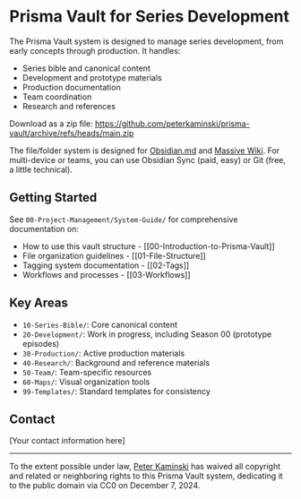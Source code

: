 # Prisma Vault for Series Development 

The Prisma Vault system is designed to manage series development, from early concepts through production. It handles:
- Series bible and canonical content
- Development and prototype materials
- Production documentation
- Team coordination
- Research and references

Download as a zip file: <https://github.com/peterkaminski/prisma-vault/archive/refs/heads/main.zip>

The file/folder system is designed for [Obsidian.md](https://obsidian.md/) and [Massive Wiki](https://massive.wiki/). For multi-device or teams, you can use Obsidian Sync (paid, easy) or Git (free, a little technical).

## Getting Started
See `00-Project-Management/System-Guide/` for comprehensive documentation on:
- How to use this vault structure - [[00-Introduction-to-Prisma-Vault]]
- File organization guidelines - [[01-File-Structure]]
- Tagging system documentation - [[02-Tags]]
- Workflows and processes - [[03-Workflows]]

## Key Areas
- `10-Series-Bible/`: Core canonical content
- `20-Development/`: Work in progress, including Season 00 (prototype episodes)
- `30-Production/`: Active production materials
- `40-Research/`: Background and reference materials
- `50-Team/`: Team-specific resources
- `60-Maps/`: Visual organization tools
- `99-Templates/`: Standard templates for consistency

## Contact
[Your contact information here]

---
To the extent possible under law, [Peter Kaminski](mailto:kaminski@istori.com) has waived all copyright and related or neighboring rights to this Prisma Vault system, dedicating it to the public domain via CC0 on December 7, 2024.

